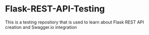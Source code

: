 # Flask-REST-API-Testing
This is a testing repository that is used to learn about Flask REST API creation and Swagger.io integration
